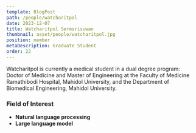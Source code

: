 ```yaml
---
template: BlogPost
path: /people/watcharitpol
date: 2023-12-07
title: Watcharitpol Sermsrisuwan
thumbnail: asset/people/watcharitpol.jpg
position: member
metaDescription: Graduate Student
order: 22
---
```


Watcharitpol is currently a medical student in a dual degree program: Doctor of Medicine and Master of Engineering at the Faculty of Medicine Ramathibodi Hospital, Mahidol University, and the Department of Biomedical Engineering, Mahidol University.

### Field of Interest

- **Natural language processing**
- **Large language model**
